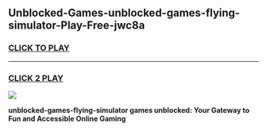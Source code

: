 
## Unblocked-Games-unblocked-games-flying-simulator-Play-Free-jwc8a
<h3>
<a href="https://premium76.site?title=unblocked-games-flying-simulator&ref=17A">CLICK TO PLAY</a></h3>
<hr>

<h3>
<a href="https://premium76.site?title=unblocked-games-flying-simulator&ref=17A">CLICK 2 PLAY</a>
  
</h3>

<a href="https://premium76.site?title=unblocked-games-flying-simulator&ref=17A"><img src="https://clearcache.store/games.png"></a>


**unblocked-games-flying-simulator games unblocked: Your Gateway to Fun and Accessible Online Gaming**

